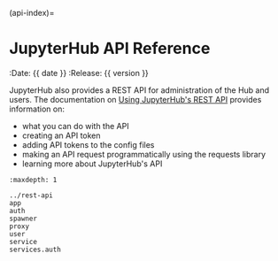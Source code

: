 (api-index)=

# JupyterHub API Reference

<!--
    Below is a MyST field list, using MyST substitution, as supported
    by enabling the respective MyST extensions in docs/source/conf.py.
-->

:Date: {{ date }}
:Release: {{ version }}

JupyterHub also provides a REST API for administration of the Hub and users.
The documentation on [Using JupyterHub's REST API](using-jupyterhub-rest-api) provides
information on:

- what you can do with the API
- creating an API token
- adding API tokens to the config files
- making an API request programmatically using the requests library
- learning more about JupyterHub's API

```{toctree}
:maxdepth: 1

../rest-api
app
auth
spawner
proxy
user
service
services.auth
```

[openapi initiative]: https://www.openapis.org/
